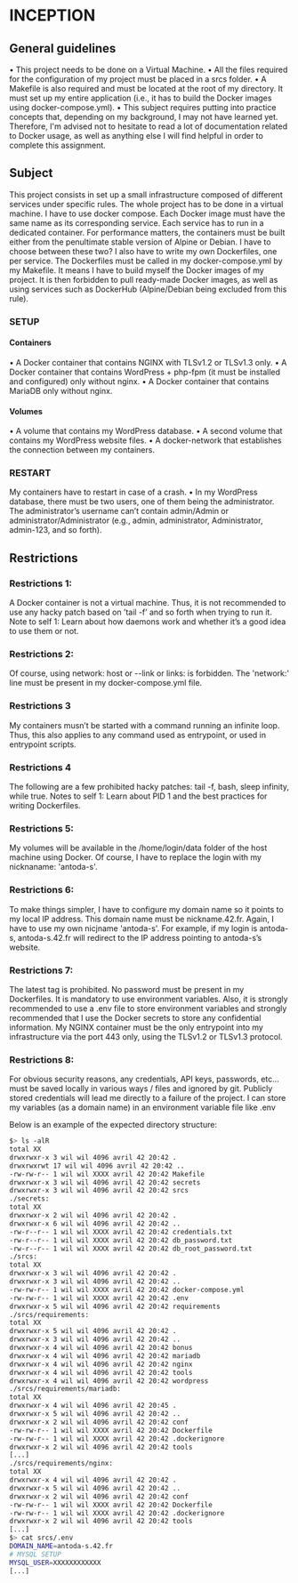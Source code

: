 # INCEPTION

## General guidelines
• This project needs to be done on a Virtual Machine.
• All the files required for the configuration of my project must be placed in a srcs
folder.
• A Makefile is also required and must be located at the root of my directory. It
must set up my entire application (i.e., it has to build the Docker images using
docker-compose.yml).
• This subject requires putting into practice concepts that, depending on my
background, I may not have learned yet. Therefore, I'm advised not to hesitate to
read a lot of documentation related to Docker usage, as well as anything else I
will find helpful in order to complete this assignment.

## Subject

This project consists in set up a small infrastructure composed of different
services under specific rules.
The whole project has to be done in a virtual machine.
I have to use docker compose.
Each Docker image must have the same name as its corresponding service.
Each service has to run in a dedicated container.
For performance matters, the containers must be built either from the
penultimate stable version of Alpine or Debian. I have to choose between these two?
I also have to write my own Dockerfiles, one per service.
The Dockerfiles must be called in my docker-compose.yml by my Makefile.
It means I have to build myself the Docker images of my project.
It is then forbidden to pull ready-made Docker images, as well as using services
such as DockerHub (Alpine/Debian being excluded from this rule).

### SETUP
#### Containers
• A Docker container that contains NGINX with TLSv1.2 or TLSv1.3 only.
• A Docker container that contains WordPress + php-fpm (it must be installed and configured) only without nginx.
• A Docker container that contains MariaDB only without nginx.
#### Volumes
• A volume that contains my WordPress database.
• A second volume that contains my WordPress website files.
• A docker-network that establishes the connection between my containers.

### RESTART
My containers have to restart in case of a crash.
• In my WordPress database, there must be two users, one of them being the administrator.
The administrator’s username can’t contain admin/Admin or administrator/Administrator (e.g., admin, administrator, Administrator, admin-123, and so forth).


## Restrictions
### Restrictions 1:
A Docker container is not a virtual machine. Thus, it is not recommended to use
any hacky patch based on ’tail -f’ and so forth when trying to run it.
Note to self 1:
Learn about how daemons work and whether it’s a good idea to use them or not.

### Restrictions 2:
Of course, using network: host or --link or links: is forbidden.
The 'network:' line must be present in my docker-compose.yml file.

### Restrictions 3
My containers musn’t be started with a command running an infinite loop. Thus,
this also applies to any command used as entrypoint, or used in entrypoint
scripts.

### Restrictions 4
The following are a few prohibited hacky patches:
tail -f, bash, sleep infinity, while true.
Notes to self 1:
Learn about PID 1 and the best practices for writing Dockerfiles.

### Restrictions 5:
My volumes will be available in the /home/login/data folder of the host machine
using Docker. Of course, I have to replace the login with my nicknaname:
'antoda-s'.

### Restrictions 6:
To make things simpler, I have to configure my domain name so it points to my
local IP address. This domain name must be nickname.42.fr. Again, I have to use
my own nicjname 'antoda-s'.
For example, if my login is antoda-s, antoda-s.42.fr will redirect to the IP
address pointing to antoda-s’s website.

### Restrictions 7:
The latest tag is prohibited.
No password must be present in my Dockerfiles.
It is mandatory to use environment variables.
Also, it is strongly recommended to use a .env file to store environment
variables and strongly recommended that I use the Docker secrets to store any
confidential information.
My NGINX container must be the only entrypoint into my infrastructure via the
port 443 only, using the TLSv1.2 or TLSv1.3 protocol.

### Restrictions 8:
For obvious security reasons, any credentials, API keys, passwords, etc... must
be saved locally in various ways / files and ignored by git.
Publicly stored credentials will lead me directly to a failure of the project.
I can store my variables (as a domain name) in an environment variable file
like .env

Below is an example of the expected directory structure:

```bash
$> ls -alR
total XX
drwxrwxr-x 3 wil wil 4096 avril 42 20:42 .
drwxrwxrwt 17 wil wil 4096 avril 42 20:42 ..
-rw-rw-r-- 1 wil wil XXXX avril 42 20:42 Makefile
drwxrwxr-x 3 wil wil 4096 avril 42 20:42 secrets
drwxrwxr-x 3 wil wil 4096 avril 42 20:42 srcs
./secrets:
total XX
drwxrwxr-x 2 wil wil 4096 avril 42 20:42 .
drwxrwxr-x 6 wil wil 4096 avril 42 20:42 ..
-rw-r--r-- 1 wil wil XXXX avril 42 20:42 credentials.txt
-rw-r--r-- 1 wil wil XXXX avril 42 20:42 db_password.txt
-rw-r--r-- 1 wil wil XXXX avril 42 20:42 db_root_password.txt
./srcs:
total XX
drwxrwxr-x 3 wil wil 4096 avril 42 20:42 .
drwxrwxr-x 3 wil wil 4096 avril 42 20:42 ..
-rw-rw-r-- 1 wil wil XXXX avril 42 20:42 docker-compose.yml
-rw-rw-r-- 1 wil wil XXXX avril 42 20:42 .env
drwxrwxr-x 5 wil wil 4096 avril 42 20:42 requirements
./srcs/requirements:
total XX
drwxrwxr-x 5 wil wil 4096 avril 42 20:42 .
drwxrwxr-x 3 wil wil 4096 avril 42 20:42 ..
drwxrwxr-x 4 wil wil 4096 avril 42 20:42 bonus
drwxrwxr-x 4 wil wil 4096 avril 42 20:42 mariadb
drwxrwxr-x 4 wil wil 4096 avril 42 20:42 nginx
drwxrwxr-x 4 wil wil 4096 avril 42 20:42 tools
drwxrwxr-x 4 wil wil 4096 avril 42 20:42 wordpress
./srcs/requirements/mariadb:
total XX
drwxrwxr-x 4 wil wil 4096 avril 42 20:45 .
drwxrwxr-x 5 wil wil 4096 avril 42 20:42 ..
drwxrwxr-x 2 wil wil 4096 avril 42 20:42 conf
-rw-rw-r-- 1 wil wil XXXX avril 42 20:42 Dockerfile
-rw-rw-r-- 1 wil wil XXXX avril 42 20:42 .dockerignore
drwxrwxr-x 2 wil wil 4096 avril 42 20:42 tools
[...]
./srcs/requirements/nginx:
total XX
drwxrwxr-x 4 wil wil 4096 avril 42 20:42 .
drwxrwxr-x 5 wil wil 4096 avril 42 20:42 ..
drwxrwxr-x 2 wil wil 4096 avril 42 20:42 conf
-rw-rw-r-- 1 wil wil XXXX avril 42 20:42 Dockerfile
-rw-rw-r-- 1 wil wil XXXX avril 42 20:42 .dockerignore
drwxrwxr-x 2 wil wil 4096 avril 42 20:42 tools
[...]
$> cat srcs/.env
DOMAIN_NAME=antoda-s.42.fr
# MYSQL SETUP
MYSQL_USER=XXXXXXXXXXXX
[...]
```
